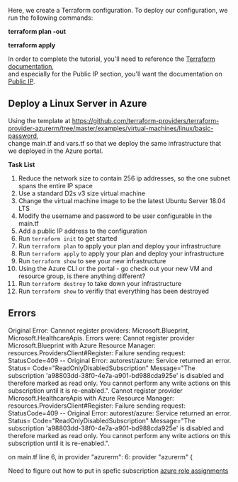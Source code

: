 Here, we create a Terraform configuration. To deploy our configuration, we run the following commands:

**terraform plan -out <filename>**

**terraform apply**  

In order to complete the tutorial, you'll need to reference the [Terraform documentation](https://www.terraform.io/docs/providers/azurerm/index.html),   
and especially for the Public IP section, you'll want the documentation on [Public IP](https://registry.terraform.io/providers/hashicorp/azurerm/latest/docs/resources/public_ip).  



## Deploy a Linux Server in Azure

Using the template at https://github.com/terraform-providers/terraform-provider-azurerm/tree/master/examples/virtual-machines/linux/basic-password,   
change main.tf and vars.tf so that we deploy the same infrastructure that we deployed in the Azure portal.  

**Task List**

1. Reduce the network size to contain 256 ip addresses, so the one subnet spans the entire IP space
2. Use a standard D2s v3 size virtual machine 
3. Change the virtual machine image to be the latest Ubuntu Server 18.04 LTS 
4. Modify the username and password to be user configurable in the main.tf
5. Add a public IP address to the configuration 
6. Run `terraform init` to get started 
7. Run `terraform plan` to apply your plan and deploy your infrastructure 
8. Run `terraform apply` to apply your plan and deploy your infrastructure 
9. Run `terraform show` to see your new infrastructure 
10. Using the Azure CLI or the portal - go check out your new VM and resource group, is there anything different?
11. Run `terraform destroy` to take down your infrastructure 
12. Run `terraform show` to verifiy that everything has been destroyed 
 
## Errors 


Original Error: Cannnot register providers: Microsoft.Blueprint, Microsoft.HealthcareApis. Errors were: Cannot register provider Microsoft.Blueprint with Azure Resource Manager: resources.ProvidersClient#Register: Failure sending request: StatusCode=409 -- Original Error: autorest/azure: Service returned an error. Status=<nil> Code="ReadOnlyDisabledSubscription" Message="The subscription 'a98803dd-38f0-4e7a-a901-bd988cda925e' is disabled and therefore marked as read only. You cannot perform any write actions on this subscription until it is re-enabled.".
Cannot register provider Microsoft.HealthcareApis with Azure Resource Manager: resources.ProvidersClient#Register: Failure sending request: StatusCode=409 -- Original Error: autorest/azure: Service returned an error. Status=<nil> Code="ReadOnlyDisabledSubscription" Message="The subscription 'a98803dd-38f0-4e7a-a901-bd988cda925e' is disabled and therefore marked as read only. You cannot perform any write actions on this subscription until it is re-enabled.".

  on main.tf line 6, in provider "azurerm":
   6: provider "azurerm" {

Need to figure out how to put in spefic subscription 
[azure role assignments](https://registry.terraform.io/providers/hashicorp/azurerm/latest/docs/resources/role_assignment)












